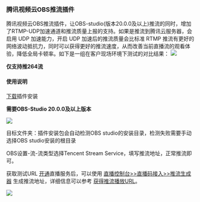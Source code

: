 
### 腾讯视频云OBS推流插件

腾讯视频云OBS推流插件，让OBS-studio(版本20.0.0及以上)推流的同时，增加了RTMP-UDP加速通道和推流质量上报的支持。如果是推流到腾讯云服务器，会启用 UDP 加速能力，开启 UDP 加速后的推流质量会比标准 RTMP 推流有更好的网络波动抵抗力，同时可以获得更好的推流速度，从而改善当前直播流的观看体验，降低全局卡顿率。如下是一组在客户现场环境下测试的对比结果：
![](https://mc.qcloudimg.com/static/img/12e966a39dc5eba5701cb2e310b16ccb/image.jpg)

**仅支持推264流**

#### 使用说明

 [下载](http://liteavsdk-1252463788.cosgz.myqcloud.com/windows/OBS_Plugins/liteav-stream-plugin-setup.exe)插件安装
 
 **需要OBS-Studio 20.0.0及以上版本**
 
![](https://main.qcloudimg.com/raw/36db0828234c4094e20a2260d5f8c097.png)


目标文件夹：插件安装包会自动检测OBS studio的安装目录，检测失败需要手动选择OBS studio安装的根目录

OBS设置-流-流类型选择Tencent Stream Service，填写推流地址，正常推流即可。

获取测试URL
[开通](https://console.cloud.tencent.com/live)直播服务后，可以使用 [直播控制台>>直播码接入>>推流生成器](https://console.cloud.tencent.com/live/livecodemanage) 生成推流地址，详细信息可以参考 [获得推流播放URL](https://cloud.tencent.com/document/product/454/7915)。

![](https://main.qcloudimg.com/raw/221ef0155c98b1ac9f9a27a59aa75e65.png)

